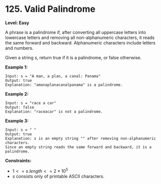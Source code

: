 # 125. Valid Palindrome
**Level: Easy**

A phrase is a palindrome if, after converting all uppercase letters into lowercase letters and removing all non-alphanumeric characters, it reads the same forward and backward. Alphanumeric characters include letters and numbers.

Given a string s, return true if it is a palindrome, or false otherwise.

**Example 1:**

```
Input: s = "A man, a plan, a canal: Panama"
Output: true
Explanation: "amanaplanacanalpanama" is a palindrome.
```

**Example 2:**
```
Input: s = "race a car"
Output: false
Explanation: "raceacar" is not a palindrome.
```

**Example 3:**
```
Input: s = " "
Output: true
Explanation: s is an empty string "" after removing non-alphanumeric characters.
Since an empty string reads the same forward and backward, it is a palindrome.
```
 
**Constraints:**
* $1 <= s.length <= 2 * 10^5$
* $s$ consists only of printable ASCII characters.